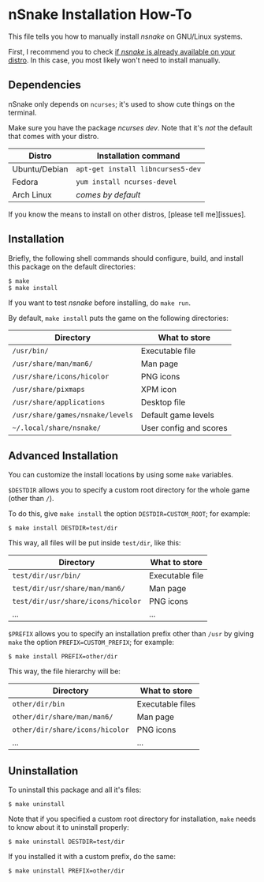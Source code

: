 # nSnake Installation How-To

This file tells you how to manually install _nsnake_ on GNU/Linux systems.

First, I recommend you to check
[if _nsnake_ is already available on your distro][distro]. In this case,
you most likely won't need to install manually.

## Dependencies

nSnake only depends on `ncurses`; it's used to show cute things on the terminal.

Make sure you have the package *ncurses dev*. Note that it's _not_ the default
that comes with your distro.

| Distro         | Installation command              |
| -------------- | --------------------------------- |
| Ubuntu/Debian  | `apt-get install libncurses5-dev` |
| Fedora         | `yum install ncurses-devel`       |
| Arch Linux     | _comes by default_                |

If you know the means to install on other distros, [please tell me][issues].

## Installation

Briefly, the following shell commands should configure,
build, and install this package on the default directories:

    $ make
    $ make install

If you want to test _nsnake_ before installing, do `make run`.

By default, `make install` puts the game on the following
directories:

| Directory                        | What to store            |
| -------------------------------- | -------------------------|
| `/usr/bin/`                      | Executable file          |
| `/usr/share/man/man6/`           | Man page                 |
| `/usr/share/icons/hicolor`       | PNG icons                |
| `/usr/share/pixmaps`             | XPM icon                 |
| `/usr/share/applications`        | Desktop file             |
| `/usr/share/games/nsnake/levels` | Default game levels      |
| `~/.local/share/nsnake/`         | User config and scores   |

## Advanced Installation

You can customize the install locations by using some `make`
variables.

`$DESTDIR` allows you to specify a custom root directory for the
whole game (other than `/`).

To do this, give `make install` the option `DESTDIR=CUSTOM_ROOT`;
for example:

    $ make install DESTDIR=test/dir

This way, all files will be put inside `test/dir`, like this:

| Directory                            | What to store            |
| ------------------------------------ | -------------------------|
| `test/dir/usr/bin/`                  | Executable file          |
| `test/dir/usr/share/man/man6/`       | Man page                 |
| `test/dir/usr/share/icons/hicolor`   | PNG icons                |
| ...                                  | ...

`$PREFIX` allows you to specify an installation prefix other than
`/usr` by giving `make` the option `PREFIX=CUSTOM_PREFIX`;
for example:

    $ make install PREFIX=other/dir

This way, the file hierarchy will be:

| Directory                       | What to store            |
| ------------------------------- | -------------------------|
| `other/dir/bin`                 | Executable files         |
| `other/dir/share/man/man6/`     | Man page                 |
| `other/dir/share/icons/hicolor` | PNG icons                |
| ...                             | ...                      |

## Uninstallation

To uninstall this package and all it's files:

    $ make uninstall

Note that if you specified a custom root directory for installation,
`make` needs to know about it to uninstall properly:

    $ make uninstall DESTDIR=test/dir

If you installed it with a custom prefix, do the same:

    $ make uninstall PREFIX=other/dir

[distro]: http://nsnake.alexdantas.net/#installation

